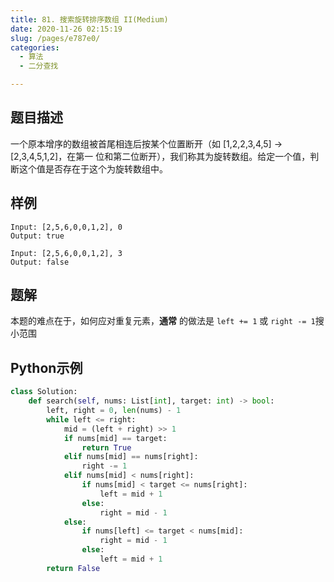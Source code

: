 ```yaml
---
title: 81. 搜索旋转排序数组 II(Medium)
date: 2020-11-26 02:15:19
slug: /pages/e787e0/
categories: 
  - 算法
  - 二分查找

---
```


## 题目描述

一个原本增序的数组被首尾相连后按某个位置断开（如 [1,2,2,3,4,5] → [2,3,4,5,1,2]，在第一 位和第二位断开），我们称其为旋转数组。给定一个值，判断这个值是否存在于这个为旋转数组中。

## 样例

```
Input: [2,5,6,0,0,1,2], 0
Output: true

Input: [2,5,6,0,0,1,2], 3
Output: false
```

## 题解

本题的难点在于，如何应对重复元素，**通常** 的做法是 `left += 1` 或 `right -= 1`搜小范围

## Python示例

```python
class Solution:
    def search(self, nums: List[int], target: int) -> bool:
        left, right = 0, len(nums) - 1
        while left <= right:
            mid = (left + right) >> 1
            if nums[mid] == target:
                return True 
            elif nums[mid] == nums[right]:
                right -= 1
            elif nums[mid] < nums[right]:
                if nums[mid] < target <= nums[right]:
                    left = mid + 1
                else:
                    right = mid - 1
            else:
                if nums[left] <= target < nums[mid]:
                    right = mid - 1
                else:
                    left = mid + 1
        return False 
```

